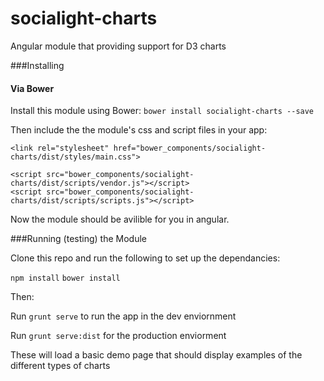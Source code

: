 socialight-charts
=================

Angular module that providing support for D3 charts

###Installing

#### Via Bower

Install this module using Bower: `bower install socialight-charts --save`  

Then include the the module's css and script files in your app: 
```
<link rel="stylesheet" href="bower_components/socialight-charts/dist/styles/main.css">

<script src="bower_components/socialight-charts/dist/scripts/vendor.js"></script>
<script src="bower_components/socialight-charts/dist/scripts/scripts.js"></script>
```

Now the module should be avilible for you in angular.

###Running (testing) the Module

Clone this repo and run the following to set up the dependancies:

`npm install`
`bower install`

Then:

Run `grunt serve` to run the app in the dev enviornment

Run `grunt serve:dist` for the production enviorment

These will load a basic demo page that should display examples of the different types of charts
